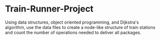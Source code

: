# Train-Runner-Project
Using data structures, object oriented programming, and Dijkstra's algorithm, use the data files to create a node-like structure of train stations and count the number of operations needed to deliver all packages.
